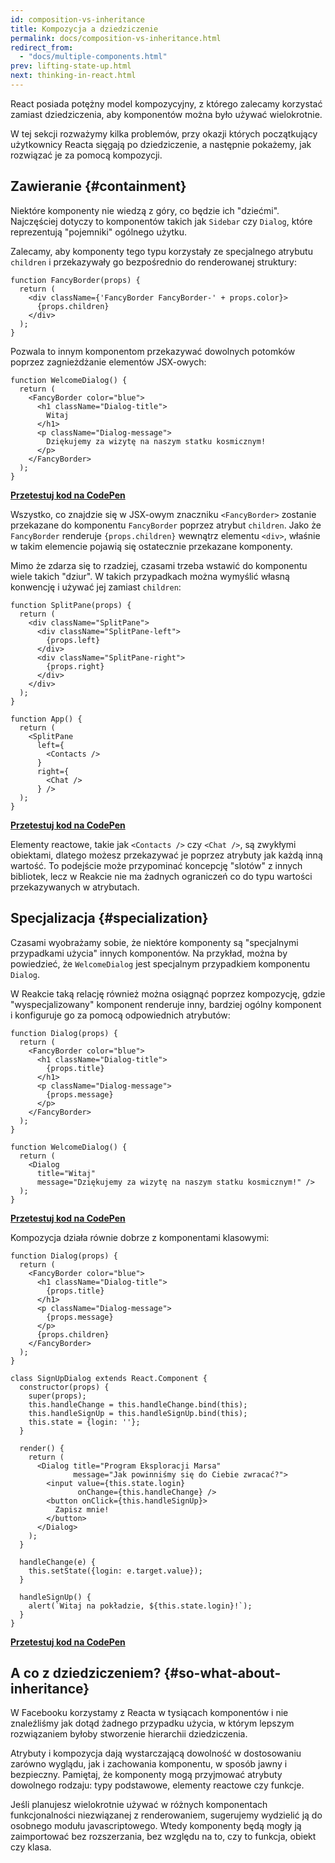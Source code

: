 ```yaml
---
id: composition-vs-inheritance
title: Kompozycja a dziedziczenie
permalink: docs/composition-vs-inheritance.html
redirect_from:
  - "docs/multiple-components.html"
prev: lifting-state-up.html
next: thinking-in-react.html
---
```


React posiada potężny model kompozycyjny, z którego zalecamy korzystać zamiast dziedziczenia, aby komponentów można było używać wielokrotnie.

W tej sekcji rozważymy kilka problemów, przy okazji których początkujący użytkownicy Reacta sięgają po dziedziczenie, a następnie pokażemy, jak rozwiązać je za pomocą kompozycji.

## Zawieranie {#containment}

Niektóre komponenty nie wiedzą z góry, co będzie ich "dziećmi". Najczęściej dotyczy to komponentów takich jak `Sidebar` czy `Dialog`, które reprezentują "pojemniki" ogólnego użytku.

Zalecamy, aby komponenty tego typu korzystały ze specjalnego atrybutu `children` i przekazywały go bezpośrednio do renderowanej struktury:

```js{4}
function FancyBorder(props) {
  return (
    <div className={'FancyBorder FancyBorder-' + props.color}>
      {props.children}
    </div>
  );
}
```

Pozwala to innym komponentom przekazywać dowolnych potomków poprzez zagnieżdżanie elementów JSX-owych:

```js{4-9}
function WelcomeDialog() {
  return (
    <FancyBorder color="blue">
      <h1 className="Dialog-title">
        Witaj
      </h1>
      <p className="Dialog-message">
        Dziękujemy za wizytę na naszym statku kosmicznym!
      </p>
    </FancyBorder>
  );
}
```

**[Przetestuj kod na CodePen](https://codepen.io/gaearon/pen/ozqNOV?editors=0010)**

Wszystko, co znajdzie się w JSX-owym znaczniku `<FancyBorder>` zostanie przekazane do komponentu `FancyBorder` poprzez atrybut `children`. Jako że `FancyBorder` renderuje `{props.children}` wewnątrz elementu `<div>`, właśnie w takim elemencie pojawią się ostatecznie przekazane komponenty.

Mimo że zdarza się to rzadziej, czasami trzeba wstawić do komponentu wiele takich "dziur". W takich przypadkach można wymyślić własną konwencję i używać jej zamiast `children`:

```js{5,8,18,21}
function SplitPane(props) {
  return (
    <div className="SplitPane">
      <div className="SplitPane-left">
        {props.left}
      </div>
      <div className="SplitPane-right">
        {props.right}
      </div>
    </div>
  );
}

function App() {
  return (
    <SplitPane
      left={
        <Contacts />
      }
      right={
        <Chat />
      } />
  );
}
```

[**Przetestuj kod na CodePen**](https://codepen.io/gaearon/pen/gwZOJp?editors=0010)

Elementy reactowe, takie jak `<Contacts />` czy `<Chat />`, są zwykłymi obiektami, dlatego możesz przekazywać je poprzez atrybuty jak każdą inną wartość. To podejście może przypominać koncepcję "slotów" z innych bibliotek, lecz w Reakcie nie ma żadnych ograniczeń co do typu wartości przekazywanych w atrybutach.

## Specjalizacja {#specialization}

Czasami wyobrażamy sobie, że niektóre komponenty są "specjalnymi przypadkami użycia" innych komponentów. Na przykład, można by powiedzieć, że `WelcomeDialog` jest specjalnym przypadkiem komponentu `Dialog`.

W Reakcie taką relację również można osiągnąć poprzez kompozycję, gdzie "wyspecjalizowany" komponent renderuje inny, bardziej ogólny komponent i konfiguruje go za pomocą odpowiednich atrybutów:

```js{5,8,16-18}
function Dialog(props) {
  return (
    <FancyBorder color="blue">
      <h1 className="Dialog-title">
        {props.title}
      </h1>
      <p className="Dialog-message">
        {props.message}
      </p>
    </FancyBorder>
  );
}

function WelcomeDialog() {
  return (
    <Dialog
      title="Witaj"
      message="Dziękujemy za wizytę na naszym statku kosmicznym!" />
  );
}
```

[**Przetestuj kod na CodePen**](https://codepen.io/gaearon/pen/kkEaOZ?editors=0010)

Kompozycja działa równie dobrze z komponentami klasowymi:

```js{10,27-31}
function Dialog(props) {
  return (
    <FancyBorder color="blue">
      <h1 className="Dialog-title">
        {props.title}
      </h1>
      <p className="Dialog-message">
        {props.message}
      </p>
      {props.children}
    </FancyBorder>
  );
}

class SignUpDialog extends React.Component {
  constructor(props) {
    super(props);
    this.handleChange = this.handleChange.bind(this);
    this.handleSignUp = this.handleSignUp.bind(this);
    this.state = {login: ''};
  }

  render() {
    return (
      <Dialog title="Program Eksploracji Marsa"
              message="Jak powinniśmy się do Ciebie zwracać?">
        <input value={this.state.login}
               onChange={this.handleChange} />
        <button onClick={this.handleSignUp}>
          Zapisz mnie!
        </button>
      </Dialog>
    );
  }

  handleChange(e) {
    this.setState({login: e.target.value});
  }

  handleSignUp() {
    alert(`Witaj na pokładzie, ${this.state.login}!`);
  }
}
```

[**Przetestuj kod na CodePen**](https://codepen.io/gaearon/pen/gwZbYa?editors=0010)

## A co z dziedziczeniem? {#so-what-about-inheritance}

W Facebooku korzystamy z Reacta w tysiącach komponentów i nie znaleźliśmy jak dotąd żadnego przypadku użycia, w którym lepszym rozwiązaniem byłoby stworzenie hierarchii dziedziczenia.

Atrybuty i kompozycja dają wystarczającą dowolność w dostosowaniu zarówno wyglądu, jak i zachowania komponentu, w sposób jawny i bezpieczny. Pamiętaj, że komponenty mogą przyjmować atrybuty dowolnego rodzaju: typy podstawowe, elementy reactowe czy funkcje.

Jeśli planujesz wielokrotnie używać w różnych komponentach funkcjonalności niezwiązanej z renderowaniem, sugerujemy wydzielić ją do osobnego modułu javascriptowego. Wtedy komponenty będą mogły ją zaimportować bez rozszerzania, bez względu na to, czy to funkcja, obiekt czy klasa.

